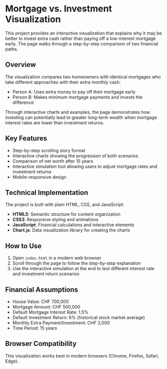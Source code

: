 # Mortgage vs. Investment Visualization

This project provides an interactive visualization that explains why it may be better to invest extra cash rather than paying off a low-interest mortgage early. The page walks through a step-by-step comparison of two financial paths.

## Overview

The visualization compares two homeowners with identical mortgages who take different approaches with their extra monthly cash:
- Person A: Uses extra money to pay off their mortgage early
- Person B: Makes minimum mortgage payments and invests the difference

Through interactive charts and examples, the page demonstrates how investing can potentially lead to greater long-term wealth when mortgage interest rates are lower than investment returns.

## Key Features

- Step-by-step scrolling story format
- Interactive charts showing the progression of both scenarios
- Comparison of net worth after 15 years
- Interactive simulation tool allowing users to adjust mortgage rates and investment returns
- Mobile-responsive design

## Technical Implementation

The project is built with plain HTML, CSS, and JavaScript:

- **HTML5**: Semantic structure for content organization
- **CSS3**: Responsive styling and animations
- **JavaScript**: Financial calculations and interactive elements
- **Chart.js**: Data visualization library for creating the charts

## How to Use

1. Open `index.html` in a modern web browser
2. Scroll through the page to follow the step-by-step explanation
3. Use the interactive simulation at the end to test different interest rate and investment return scenarios

## Financial Assumptions

- House Value: CHF 700,000
- Mortgage Amount: CHF 500,000
- Default Mortgage Interest Rate: 1.5%
- Default Investment Return: 6% (historical stock market average)
- Monthly Extra Payment/Investment: CHF 2,000
- Time Period: 15 years

## Browser Compatibility

This visualization works best in modern browsers (Chrome, Firefox, Safari, Edge). 